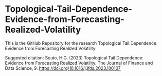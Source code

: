 # Topological-Tail-Dependence-Evidence-from-Forecasting-Realized-Volatility
This is the GitHub Repository for the research Topological Tail Dependence: Evidence from Forecasting Realized Volatility

Suggested citation: Souto, H.G. (2023) Topological Tail Dependence: Evidence from Forecasting Realized Volatility. The Journal of Finance and Data Science, 9. https://doi.org/10.1016/j.jfds.2023.100107

